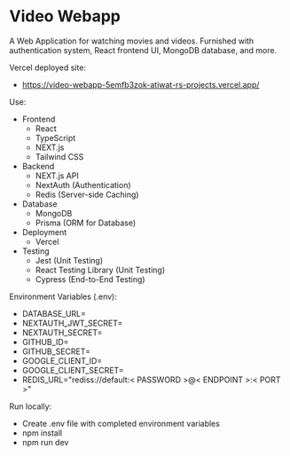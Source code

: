 # Video Webapp

A Web Application for watching movies and videos. Furnished with authentication system, React frontend UI, MongoDB database, and more.

Vercel deployed site:
- https://video-webapp-5emfb3zok-atiwat-rs-projects.vercel.app/


Use:
- Frontend
    - React
    - TypeScript
    - NEXT.js
    - Tailwind CSS
- Backend
    - NEXT.js API
    - NextAuth (Authentication)
    - Redis (Server-side Caching)
- Database
    - MongoDB
    - Prisma (ORM for Database)
- Deployment
    - Vercel
- Testing
    - Jest (Unit Testing)
    - React Testing Library (Unit Testing)
    - Cypress (End-to-End Testing)


Environment Variables (.env):
- DATABASE_URL=
- NEXTAUTH_JWT_SECRET=
- NEXTAUTH_SECRET=
- GITHUB_ID=
- GITHUB_SECRET=
- GOOGLE_CLIENT_ID=
- GOOGLE_CLIENT_SECRET=
- REDIS_URL="rediss://default:< PASSWORD >@< ENDPOINT >:< PORT >"


Run locally:
- Create .env file with completed environment variables
- npm install
- npm run dev

